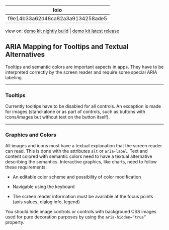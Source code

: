 <!-- loiof9e14b33a62d48ca82a3a9134258ade5 -->

| loio |
| -----|
| f9e14b33a62d48ca82a3a9134258ade5 |

<div id="loio">

view on: [demo kit nightly build](https://openui5nightly.hana.ondemand.com/#/topic/f9e14b33a62d48ca82a3a9134258ade5) | [demo kit latest release](https://openui5.hana.ondemand.com/#/topic/f9e14b33a62d48ca82a3a9134258ade5)</div>

## ARIA Mapping for Tooltips and Textual Alternatives

Tooltips and semantic colors are important aspects in apps. They have to be interpreted correctly by the screen reader and require some special ARIA labeling.

***

### Tooltips

Currently tooltips have to be disabled for all controls. An exception is made for images \(stand-alone or as part of controls, such as buttons with icons/images but without text on the button itself\).

***

### Graphics and Colors

All images and icons must have a textual explanation that the screen reader can read. This is done with the attributes `alt` or `aria-label`. Text and content colored with semantic colors need to have a textual alternative describing the semantics. Interactive graphics, like charts, need to follow these requirements:

-   An editable color scheme and possibility of color modification

-   Navigable using the keyboard

-   The screen reader information must be available at the focus points \(axis values, dialog info, legend\)


You should hide image controls or controls with background CSS images used for pure decoration purposes by using the <code>aria-hidden=“true”</code> property.

